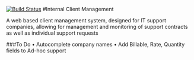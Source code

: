 [![Build Status](https://travis-ci.org/dombarnes/internalapp.svg?branch=master)](https://travis-ci.org/dombarnes/internalapp)
#Internal Client Management

A web based client management system, designed for IT support companies, allowing for management and monitoring of support contracts as well as individual support requests

###To Do
• Autocomplete company names
• Add Billable, Rate, Quantity fields to Ad-hoc support
